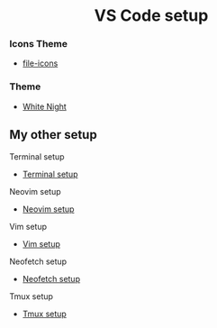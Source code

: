<h1 align="center">VS Code setup</h1>

### Icons Theme
- [file-icons](https://marketplace.visualstudio.com/items?itemName=file-icons.file-icons)

### Theme
- [White Night](https://marketplace.visualstudio.com/items?itemName=arthurwhite.white)

## My other setup
Terminal setup
- [Terminal setup](https://github.com/Khalchenkov/terminal-setup)

Neovim setup
- [Neovim setup](https://github.com/Khalchenkov/neovim-config)

Vim setup
- [Vim setup](https://github.com/Khalchenkov/vim-config)

Neofetch setup
- [Neofetch setup](https://github.com/Khalchenkov/neofetch-config)

Tmux setup
- [Tmux setup](https://github.com/Khalchenkov/tmux-config)
